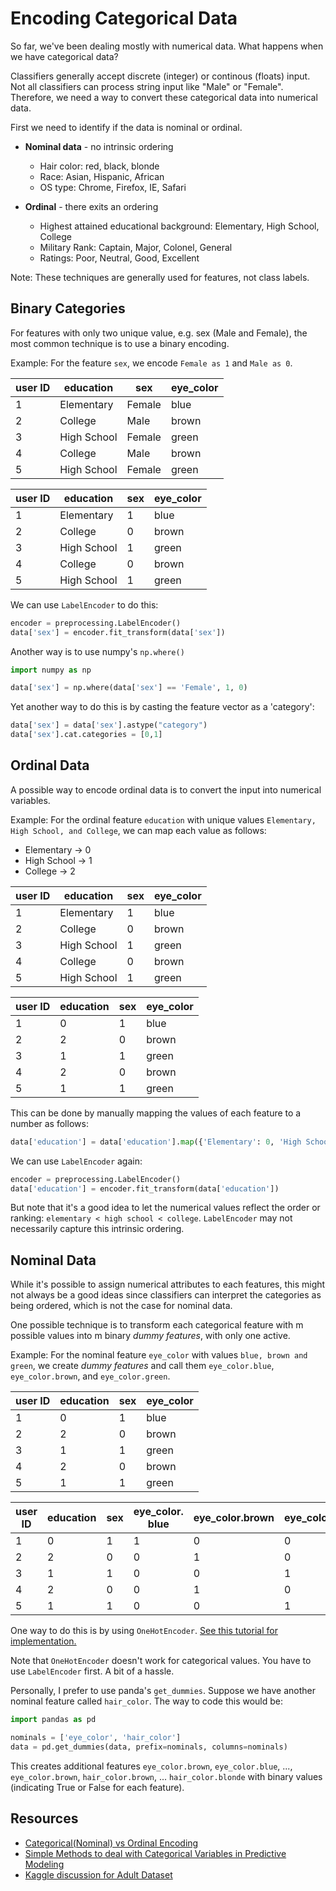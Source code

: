 # Encoding Categorical Data
So far, we've been dealing mostly with numerical data. What happens when we have categorical data? 

Classifiers generally accept discrete (integer) or continous (floats) input. Not all classifiers can process string input like "Male" or "Female".  Therefore, we need a way to convert these categorical data into numerical data. 

First we need to identify if the data is nominal or ordinal. 
* **Nominal data** - no intrinsic ordering
	* Hair color: red, black, blonde
	* Race: Asian, Hispanic, African
	* OS type: Chrome, Firefox, IE, Safari

* **Ordinal** - there exits an ordering
	* Highest attained educational background: Elementary, High School, College
	* Military Rank: Captain, Major, Colonel, General
	* Ratings: Poor, Neutral, Good, Excellent

Note: These techniques are generally used for features, not class labels. 

## Binary Categories
For features with only two unique value, e.g. sex (Male and Female), the most common technique is to use a binary encoding.

Example: For the feature `sex`, we encode `Female as 1` and `Male as 0`.

 user ID | education | sex | eye_color
 ------- |-----------| ----|----------
 1	| Elementary | Female | blue
 2	| College    |   Male | brown
 3	| High School| Female | green
 4	| College    |   Male | brown
 5	| High School| Female | green

 user ID | education | sex | eye_color
 --- |---| ---|---
 1	| Elementary | 1 | blue
 2	| College    | 0 | brown
 3	| High School| 1 | green
 4	| College    | 0 | brown
 5	| High School| 1 | green


We can use `LabelEncoder` to do this:
```python
encoder = preprocessing.LabelEncoder()
data['sex'] = encoder.fit_transform(data['sex'])
```

Another way is to use numpy's `np.where()`
```python
import numpy as np 

data['sex'] = np.where(data['sex'] == 'Female', 1, 0)
```

Yet another way to do this is by casting the feature vector as a 'category':
```python
data['sex'] = data['sex'].astype("category")
data['sex'].cat.categories = [0,1]
```

## Ordinal Data
A possible way to encode ordinal data is to convert the input into numerical variables.

Example: For the ordinal feature `education` with unique values `Elementary, High School, and College`, we can map each value as follows:
* Elementary -> 0
* High School -> 1
* College -> 2

 user ID | education | sex | eye_color
 --- |---| ---|---
 1	| Elementary | 1 | blue
 2	| College    | 0 | brown
 3	| High School| 1 | green
 4	| College    | 0 | brown
 5	| High School| 1 | green

 user ID | education | sex | eye_color
 --- |---| ---|---
 1	| 0| 1 | blue
 2	| 2|   0 | brown
 3	| 1| 1 | green
 4	| 2|   0 | brown
 5	| 1| 1 | green

This can be done by manually mapping the values of each feature to a number as follows:
```python
data['education'] = data['education'].map({'Elementary': 0, 'High School': 1, 'College': 2})
```

We can use `LabelEncoder` again:
```python
encoder = preprocessing.LabelEncoder()
data['education'] = encoder.fit_transform(data['education'])
```

But note that it's a good idea to let the numerical values reflect the order or ranking: `elementary < high school < college`. `LabelEncoder` may not necessarily capture this intrinsic ordering.

## Nominal Data
While it's possible to assign numerical attributes to each features, this might not always be a good ideas since classifiers can interpret the categories as being ordered, which is not the case for nominal data.

One possible technique is to transform each categorical feature with m possible values into m binary *dummy features*, with only one active.

Example: For the nominal feature `eye_color` with values `blue, brown and green`, we create *dummy features* and call them `eye_color.blue`, `eye_color.brown`, and `eye_color.green`.
 
 user ID | education | sex | eye_color
 --- |---| ---|---
 1	| 0| 1 | blue
 2	| 2|   0 | brown
 3	| 1| 1 | green
 4	| 2|   0 | brown
 5	| 1| 1 | green

  user ID | education | sex | eye_color. blue |eye_color.brown | eye_color.green 
 --- |---| ---|--- | --- | ---
 1	| 0| 1 | 1 |0 | 0
 2	| 2|   0 | 0| 1 | 0
 3	| 1| 1 | 0| 0 | 1
 4	| 2|   0 | 0| 1 | 0
 5	| 1| 1 | 0 | 0 | 1

 One way to do this is by using `OneHotEncoder`. [See this tutorial for implementation.](http://scikit-learn.org/stable/modules/preprocessing.html#encoding-categorical-features) 

 Note that `OneHotEncoder` doesn't work for categorical values. You have to use `LabelEncoder` first. A bit of a hassle.
 
 Personally, I prefer to use panda's `get_dummies`. Suppose we have another nominal feature called `hair_color`. The way to code this would be:
 ```python
import pandas as pd

nominals = ['eye_color', 'hair_color']
data = pd.get_dummies(data, prefix=nominals, columns=nominals)
```
This creates additional features `eye_color.brown`, `eye_color.blue`, ..., `eye_color.brown`, `hair_color.brown`, ... `hair_color.blonde` with binary values (indicating True or False for each feature). 

## Resources
* [Categorical(Nominal) vs Ordinal Encoding](http://stackoverflow.com/questions/34087329/categorical-and-ordinal-feature-data-representation-in-regression-analysis)
* [Simple Methods to deal with Categorical Variables in Predictive Modeling](https://www.analyticsvidhya.com/blog/2015/11/easy-methods-deal-categorical-variables-predictive-modeling/)
* [Kaggle discussion for Adult Dataset](https://www.kaggle.com/bananuhbeatdown/multiple-ml-techniques-and-analysis-of-dataset)